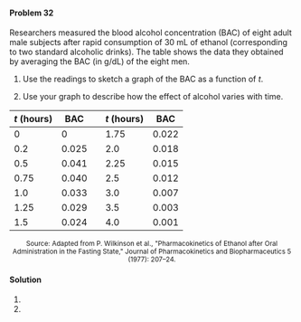 <div class="alert alert-warning" role="alert">
<h4 class="alert-heading">Problem 32</h4>

Researchers measured the blood alcohol concentration (BAC) of eight adult male subjects after rapid consumption of $30$ mL of ethanol (corresponding to two standard alcoholic drinks). The table shows the data they obtained by averaging the BAC (in g/dL) of the eight men.

1. Use the readings to sketch a graph of the BAC as a function of $t$.

2. Use your graph to describe how the effect of alcohol varies with time.

</div>


| $t$ (hours) | BAC   |    | $t$ (hours) | BAC   |
| ----------- | ----- | -- | ----------- | ----- |
| 0           | 0     |    | 1.75        | 0.022 |
| 0.2         | 0.025 |    | 2.0         | 0.018 |
| 0.5         | 0.041 |    | 2.25        | 0.015 |
| 0.75        | 0.040 |    | 2.5         | 0.012 |
| 1.0         | 0.033 |    | 3.0         | 0.007 |
| 1.25        | 0.029 |    | 3.5         | 0.003 |
| 1.5         | 0.024 |    | 4.0         | 0.001 |

<p style="text-align:center"><small>Source: Adapted from P. Wilkinson et al., "Pharmacokinetics of Ethanol after Oral Administration in the Fasting State," Journal of Pharmacokinetics and Biopharmaceutics 5 (1977): 207–24.</small></p>

<div class="alert alert-success" role="alert">
<h4 class="alert-heading">Solution</h4>

1. 

2. 

</div>
